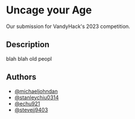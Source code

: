 # Uncage your Age

Our submission for VandyHack's 2023 competition.

## Description

blah blah old peopl

## Authors

* [@michaeljohndan](https://github.com/michaeljohndan)
* [@stanleychiu0314](https://github.com/stanleychiu0314)
* [@echu921](https://github.com/echu921)
* [@stevejj9403](https://github.com/stevejj9403)